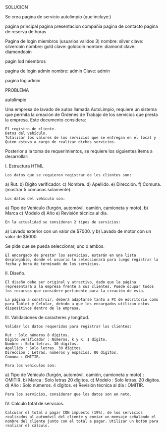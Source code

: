 SOLUCION

Se crea pagina de servicio autolimpio (que incluye:)

pagina principal
pagina presentacion compañia
pagina de contacto
pagina de reserva de horas

Pagina de login miembros (usuarios validos 3)
      nombre: silver  clave: silvercoin
      nombre: gold    clave: goldcoin
      nombre: diamond clave: diamondcoin

pagin lod miembros

pagina de login admin
     nombre: admin   Clave: admin

pagina log admin

PROBLEMA

autolimpio

Una empresa de lavado de autos llamada AutoLimpio, requiere un sistema que permita la creación de Órdenes de Trabajo de los servicios que presta la empresa. Este documento considera:

    El registro de cliente.
    Datos del vehículo.
    Totalizar los valores de los servicios que se entregan en el local y
    Quien estuvo a cargo de realizar dichos servicios.

Posterior a la toma de requerimientos, se requiere los siguientes ítems a desarrollar:

I. Estructura HTML

    Los datos que se requieren registrar de los clientes son:

a) Rut. b) Digito verificador. c) Nombre. d) Apellido. e) Dirección. f) Comuna. (mostrar 5 comunas solamente).

    Los datos del vehículo son:

a) Tipo de Vehículo (furgón, automóvil, camión, camioneta y moto). b) Marca c) Modelo d) Año e) Revisión técnica al día.

    En la actualidad se consideran 2 tipos de servicios:

a) Lavado exterior con un valor de $7000. y b) Lavado de motor con un valor de $5000.

Se pide que se pueda seleccionar, uno o ambos.

    El encargado de prestar los servicios, estarán en una lista desplegable, donde el usuario lo seleccionará para luego registrar la fecha y hora de terminado de los servicios.

II. Diseño.

    El diseño debe ser original y atractivo, dado que la página representará a la empresa frente a sus clientes. Puede ocupar todos los recursos que considere pertinente para la creación de esta.

    La página a construir, deberá adaptarse tanto a PC de escritorio como para Tablet y Celular, debido a que los encargados utilizan estos dispositivos dentro de la empresa.

III. Validaciones de caracteres y longitud.

    Validar los datos requeridos para registrar los clientes:

    Rut : Solo números 8 dígitos.
    Digito verificador : Números, k y K. 1 dígito.
    Nombre : Solo letras. 30 dígitos.
    Apellido : Solo letras. 30 dígitos.
    Dirección : Letras, números y espacios. 80 dígitos.
    Comuna : OMITIR.

    Para los vehículos son:

a) Tipo de Vehículo (furgón, automóvil, camión, camioneta y moto) : OMITIR. b) Marca : Solo letras 20 dígitos. c) Modelo : Solo letras. 20 dígitos. d) Año : Solo números. 4 dígitos. e) Revisión técnica al día : OMITIR.

    Para los servicios, considerar que los datos son en neto.

IV. Calculo total de servicios.

    Calcular el total a pagar CON impuesto (19%), de los servicios realizados al automóvil del cliente y enviar un mensaje señalando el nombre del cliente junto con el total a pagar. Utilizar un botón para realizar el cálculo.
